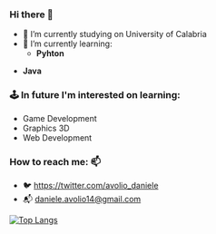 ### Hi there 👋
* 🔭 I’m currently studying on University of Calabria
* 🌱 I’m currently learning: 
  - **Pyhton** 
- **Java**
### 🕹️ In future I'm interested on learning:
- Game Development
- Graphics 3D
- Web Development
### How to reach me: 📫 
  - :bird: https://twitter.com/avolio_daniele
  - :mailbox_with_mail: daniele.avolio14@gmail.com


[![Top Langs](https://github-readme-stats.vercel.app/api/top-langs/?username=lovaion&show_icons=true&theme=dracula)](https://github.com/anuraghazra/github-readme-stats)
